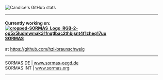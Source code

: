 ![Candice's GitHub stats](https://github-readme-stats.vercel.app/api?username=candice-louw&theme=graywhite&show_icons=true&hide_border=true&locale=fr)
<br/><hr/>
#### Currently working on: <a href="https://www.sormas-oegd.de/" target="_blank">![cropped-SORMAS_Logo_RGB-2-op5x5ludmwmak31fnqtlbac2thbjsnt4f1zheq17uo](https://www.sormas-oegd.de/wp-content/uploads/elementor/thumbs/cropped-SORMAS_Logo_RGB-2-op5x5ludmwmak31fnqtlbac2thbjsnt4f1zheq17uo.png)SORMAS</a>
at https://github.com/hzi-braunschweig<br/>
<hr/>
SORMAS DE | <a href="https://www.sormas-oegd.de/" target="_blank">www.sormas-oegd.de</a><br/> SORMAS INT | <a href="https://sormas.org/" target="_blank">www.sormas.org</a>
<hr/>
<!--
**Candice-Louw/Candice-Louw** is a ✨ _special_ ✨ repository because its `README.md` (this file) appears on your GitHub profile.

Here are some ideas to get you started:
### Hi there 👋
- 🔭 I’m currently working on ...
- 🌱 I’m currently learning ...
- 👯 I’m looking to collaborate on ...
- 🤔 I’m looking for help with ...
- 💬 Ask me about ...
- 📫 How to reach me: ...
- 😄 Pronouns: ...
- ⚡ Fun fact: ...
![SORMAS_logo](https://user-images.githubusercontent.com/65529128/140307169-fa3856c8-635d-4e33-95e5-050f4462d550.png)

https://raw.githubusercontent.com/hzi-braunschweig/SORMAS-Project/development/logo.png
https://github.com/hzi-braunschweig/SORMAS-Project 
-->
